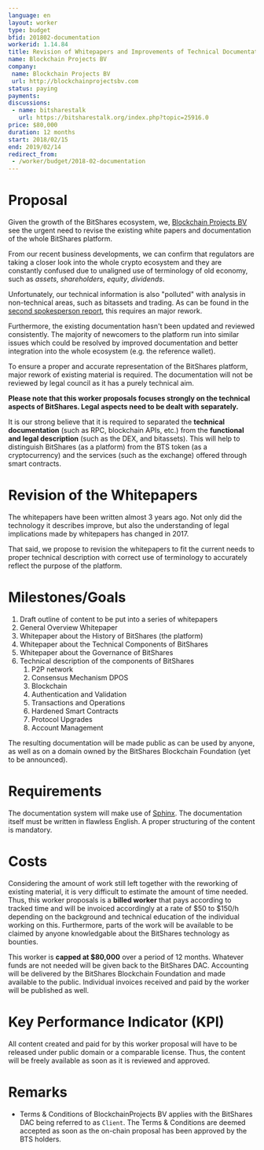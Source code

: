 ```yaml
---
language: en
layout: worker
type: budget
bfid: 201802-documentation
workerid: 1.14.84
title: Revision of Whitepapers and Improvements of Technical Documentation
name: Blockchain Projects BV
company:
 name: Blockchain Projects BV
 url: http://blockchainprojectsbv.com
status: paying
payments:
discussions:
 - name: bitsharestalk
   url: https://bitsharestalk.org/index.php?topic=25916.0
price: $80,000
duration: 12 months
start: 2018/02/15
end: 2019/02/14
redirect_from: 
 - /worker/budget/2018-02-documentation
---
```


# Proposal

Given the growth of the BitShares ecosystem, we, [Blockchain Projects
BV](http://blockchainprojectsbv.com) see the urgent need to revise the
existing white papers and documentation of the whole BitShares platform.

From our recent business developments, we can confirm that regulators
are taking a closer look into the whole crypto ecosystem and they are
constantly confused due to unaligned use of terminology of old
economy, such as *assets*, *shareholders*, *equity*, *dividends*.

Unfortunately, our technical information is also "polluted" with
analysis in non-technical areas, such as bitassets and trading. As can
be found in the [second spokesperson
report](https://steemit.com/bitshares/@bitshares.fdn/second-report-spokesperson-bitshares-blockchain-foundation-on-bittrex-inc-and-other-regulatory-issues),
this requires an major rework.

Furthermore, the existing documentation hasn't been updated and reviewed
consistently. The majority of newcomers to the platform run into similar
issues which could be resolved by improved documentation and better
integration into the whole ecosystem (e.g. the reference wallet).

To ensure a proper and accurate representation of the BitShares
platform, major rework of existing material is required. The
documentation will not be reviewed by legal council as it has a purely
technical aim.

**Please note that this worker proposals focuses strongly on the technical
aspects of BitShares. Legal aspects need to be dealt with separately.**

It is our strong believe that it is required to separated the
**technical documentation** (such as RPC, blockchain APIs, etc.) from
the **functional and legal description** (such as the DEX, and
bitassets). This will help to distinguish BitShares (as a platform) from
the BTS token (as a cryptocurrency) and the services (such as the
exchange) offered through smart contracts.

# Revision of the Whitepapers

The whitepapers have been written almost 3 years ago. Not only did the
technology it describes improve, but also the understanding of legal
implications made by whitepapers has changed in 2017.

That said, we propose to revision the whitepapers to fit the current
needs to proper technical description with correct use of terminology to
accurately reflect the purpose of the platform.

# Milestones/Goals

1. Draft outline of content to be put into a series of whitepapers
2. General Overview Whitepaper
3. Whitepaper about the History of BitShares (the platform)
4. Whitepaper about the Technical Components of BitShares
5. Whitepaper about the Governance of BitShares
8. Technical description of the components of BitShares
   1. P2P network
   2. Consensus Mechanism DPOS
   3. Blockchain
   4. Authentication and Validation
   5. Transactions and Operations
   6. Hardened Smart Contracts
   7. Protocol Upgrades
   8. Account Management

The resulting documentation will be made public as can be used by
anyone, as well as on a domain owned by the BitShares Blockchain
Foundation (yet to be announced).

# Requirements

The documentation system will make use of
[Sphinx](http://sphinx-doc.org). The documentation itself must be
written in flawless English. A proper structuring of the content is
mandatory.

# Costs

Considering the amount of work still left together with the reworking of
existing material, it is very difficult to estimate the amount of time
needed. Thus, this worker proposals is a **billed worker** that pays
according to tracked time and will be invoiced accordingly at a rate of
$50 to $150/h depending on the background and technical education of the
individual working on this. Furthermore, parts of the work will be
available to be claimed by anyone knowledgable about the BitShares
technology as bounties.

This worker is **capped at $80,000** over a period of 12 months.
Whatever funds are not needed will be given back to the BitShares DAC.
Accounting will be delivered by the BitShares Blockchain Foundation and
made available to the public. Individual invoices received and paid by
the worker will be published as well.

# Key Performance Indicator (KPI)

All content created and paid for by this worker proposal will have to be
released under public domain or a comparable license. Thus, the content
will be freely available as soon as it is reviewed and approved.

# Remarks

* Terms & Conditions of BlockchainProjects BV applies with the BitShares
  DAC being referred to as `Client`. The Terms & Conditions are deemed
  accepted as soon as the on-chain proposal has been approved by the BTS
  holders.
